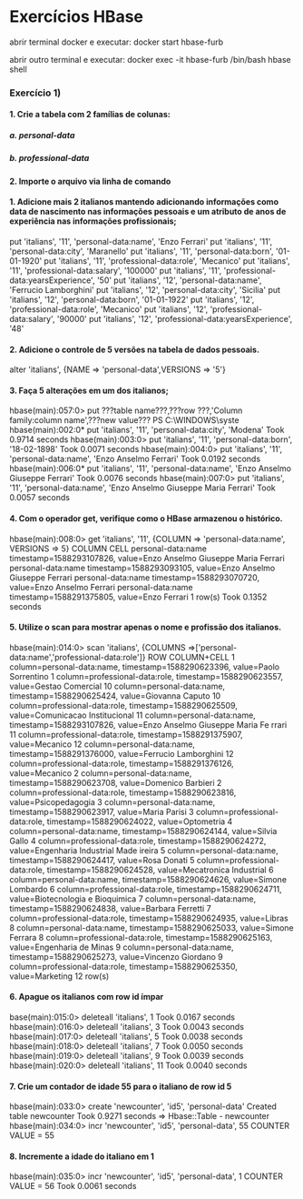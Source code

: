 # Exercícios HBase

abrir terminal docker e executar: 
docker start hbase-furb

abrir outro terminal e executar: 
docker exec -it hbase-furb /bin/bash
hbase shell

### Exercício 1)


#### 1. Crie a tabela com 2 famílias de colunas:
##### a. personal-data
##### b. professional-data
#### 2. Importe o arquivo via linha de comando

#### 1. Adicione mais 2 italianos mantendo adicionando informações como data de nascimento nas informações pessoais e um atributo de anos de experiência nas informações profissionais;
put 'italians', '11', 'personal-data:name',  'Enzo Ferrari'
put 'italians', '11', 'personal-data:city',  'Maranello'
put 'italians', '11', 'personal-data:born',  '01-01-1920'
put 'italians', '11', 'professional-data:role',  'Mecanico'
put 'italians', '11', 'professional-data:salary',  '100000'
put 'italians', '11', 'professional-data:yearsExperience',  '50'
put 'italians', '12', 'personal-data:name',  'Ferrucio Lamborghini'
put 'italians', '12', 'personal-data:city',  'Sicilia'
put 'italians', '12', 'personal-data:born',  '01-01-1922'
put 'italians', '12', 'professional-data:role',  'Mecanico'
put 'italians', '12', 'professional-data:salary',  '90000'
put 'italians', '12', 'professional-data:yearsExperience',  '48'

#### 2. Adicione o controle de 5 versões na tabela de dados pessoais.
 alter 'italians', {NAME => 'personal-data',VERSIONS => '5'}

#### 3. Faça 5 alterações em um dos italianos;
hbase(main):057:0> put ???table name???,???row ???,'Column family:column name',???new value???
PS C:\WINDOWS\syste
hbase(main):002:0* put 'italians', '11', 'personal-data:city', 'Modena'
Took 0.9714 seconds
hbase(main):003:0> put 'italians', '11', 'personal-data:born', '18-02-1898'
Took 0.0071 seconds
hbase(main):004:0> put 'italians', '11', 'personal-data:name',  'Enzo Anselmo Ferrari'
Took 0.0192 seconds
hbase(main):006:0* put 'italians', '11', 'personal-data:name',  'Enzo Anselmo Giuseppe Ferrari'
Took 0.0076 seconds
hbase(main):007:0> put 'italians', '11', 'personal-data:name',  'Enzo Anselmo Giuseppe Maria Ferrari'
Took 0.0057 seconds

#### 4. Com o operador get, verifique como o HBase armazenou o histórico.
hbase(main):008:0> get 'italians', '11', {COLUMN => 'personal-data:name', VERSIONS => 5}
COLUMN                          CELL
 personal-data:name             timestamp=1588293107826, value=Enzo Anselmo Giuseppe Maria Ferrari
 personal-data:name             timestamp=1588293093105, value=Enzo Anselmo Giuseppe Ferrari
 personal-data:name             timestamp=1588293070720, value=Enzo Anselmo Ferrari
 personal-data:name             timestamp=1588291375805, value=Enzo Ferrari
1 row(s)
Took 0.1352 seconds


#### 5. Utilize o scan para mostrar apenas o nome e profissão dos italianos.
hbase(main):014:0> scan 'italians', {COLUMNS =>['personal-data:name','professional-data:role']}
ROW                             COLUMN+CELL
 1                              column=personal-data:name, timestamp=1588290623396, value=Paolo Sorrentino
 1                              column=professional-data:role, timestamp=1588290623557, value=Gestao Comercial
 10                             column=personal-data:name, timestamp=1588290625424, value=Giovanna Caputo
 10                             column=professional-data:role, timestamp=1588290625509, value=Comunicacao Institucional
 11                             column=personal-data:name, timestamp=1588293107826, value=Enzo Anselmo Giuseppe Maria Fe
                                rrari
 11                             column=professional-data:role, timestamp=1588291375907, value=Mecanico
 12                             column=personal-data:name, timestamp=1588291376000, value=Ferrucio Lamborghini
 12                             column=professional-data:role, timestamp=1588291376126, value=Mecanico
 2                              column=personal-data:name, timestamp=1588290623708, value=Domenico Barbieri
 2                              column=professional-data:role, timestamp=1588290623816, value=Psicopedagogia
 3                              column=personal-data:name, timestamp=1588290623917, value=Maria Parisi
 3                              column=professional-data:role, timestamp=1588290624022, value=Optometria
 4                              column=personal-data:name, timestamp=1588290624144, value=Silvia Gallo
 4                              column=professional-data:role, timestamp=1588290624272, value=Engenharia Industrial Made
                                ireira
 5                              column=personal-data:name, timestamp=1588290624417, value=Rosa Donati
 5                              column=professional-data:role, timestamp=1588290624528, value=Mecatronica Industrial
 6                              column=personal-data:name, timestamp=1588290624626, value=Simone Lombardo
 6                              column=professional-data:role, timestamp=1588290624711, value=Biotecnologia e Bioquimica
 7                              column=personal-data:name, timestamp=1588290624838, value=Barbara Ferretti
 7                              column=professional-data:role, timestamp=1588290624935, value=Libras
 8                              column=personal-data:name, timestamp=1588290625033, value=Simone Ferrara
 8                              column=professional-data:role, timestamp=1588290625163, value=Engenharia de Minas
 9                              column=personal-data:name, timestamp=1588290625273, value=Vincenzo Giordano
 9                              column=professional-data:role, timestamp=1588290625350, value=Marketing
12 row(s)

#### 6. Apague os italianos com row id ímpar
base(main):015:0> deleteall 'italians', 1
Took 0.0167 seconds
hbase(main):016:0> deleteall 'italians', 3
Took 0.0043 seconds
hbase(main):017:0> deleteall 'italians', 5
Took 0.0038 seconds
hbase(main):018:0> deleteall 'italians', 7
Took 0.0050 seconds
hbase(main):019:0> deleteall 'italians', 9
Took 0.0039 seconds
hbase(main):020:0> deleteall 'italians', 11
Took 0.0040 seconds

#### 7. Crie um contador de idade 55 para o italiano de row id 5
hbase(main):033:0> create 'newcounter', 'id5', 'personal-data'
Created table newcounter
Took 0.9271 seconds
=> Hbase::Table - newcounter
hbase(main):034:0> incr 'newcounter', 'id5', 'personal-data', 55
COUNTER VALUE = 55

#### 8. Incremente a idade do italiano em 1
hbase(main):035:0> incr 'newcounter', 'id5', 'personal-data', 1
COUNTER VALUE = 56
Took 0.0061 seconds